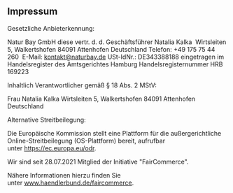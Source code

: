 ## Impressum

Gesetzliche Anbieterkennung:

Natur Bay GmbH
diese vertr. d. d. Geschäftsführer Natalia Kalka 
Wirtsleiten 5, Walkertshofen
84091 Attenhofen
Deutschland
Telefon: +49 175 75 44 260 
E-Mail: kontakt@naturbay.de
USt-IdNr.: DE343388188
eingetragen im Handelsregister des Amtsgerichtes Hamburg Handelsregisternummer HRB 169223

Inhaltlich Verantwortlicher gemäß § 18 Abs. 2 MStV:

Frau Natalia Kalka Wirtsleiten 5, Walkertshofen 84091 Attenhofen  Deutschland

Alternative Streitbeilegung:

Die Europäische Kommission stellt eine Plattform für die außergerichtliche Online-Streitbeilegung (OS-Plattform) bereit, aufrufbar unter https://ec.europa.eu/odr.

Wir sind seit 28.07.2021 Mitglied der Initiative "FairCommerce".

Nähere Informationen hierzu finden Sie unter www.haendlerbund.de/faircommerce.